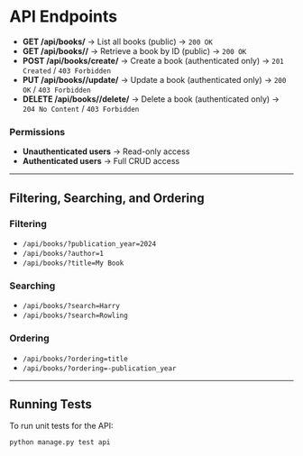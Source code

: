 # API Endpoints

- **GET /api/books/** → List all books (public) → `200 OK`
- **GET /api/books/<id>/** → Retrieve a book by ID (public) → `200 OK`
- **POST /api/books/create/** → Create a book (authenticated only) → `201 Created` / `403 Forbidden`
- **PUT /api/books/<id>/update/** → Update a book (authenticated only) → `200 OK` / `403 Forbidden`
- **DELETE /api/books/<id>/delete/** → Delete a book (authenticated only) → `204 No Content` / `403 Forbidden`

### Permissions
- **Unauthenticated users** → Read-only access  
- **Authenticated users** → Full CRUD access  

---

## Filtering, Searching, and Ordering

### Filtering
- `/api/books/?publication_year=2024`
- `/api/books/?author=1`
- `/api/books/?title=My Book`

### Searching
- `/api/books/?search=Harry`
- `/api/books/?search=Rowling`

### Ordering
- `/api/books/?ordering=title`
- `/api/books/?ordering=-publication_year`

---

## Running Tests

To run unit tests for the API:

```bash
python manage.py test api
